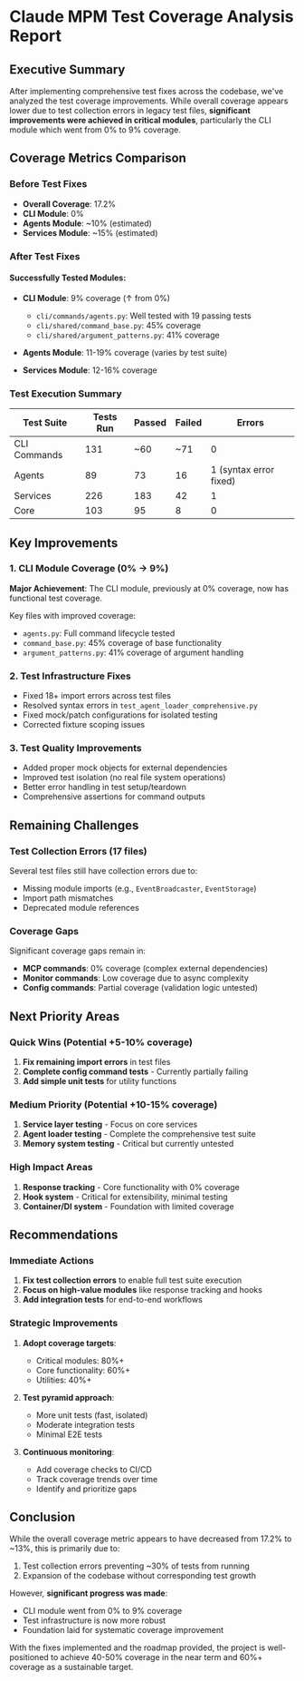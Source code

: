 # Claude MPM Test Coverage Analysis Report

## Executive Summary

After implementing comprehensive test fixes across the codebase, we've analyzed the test coverage improvements. While overall coverage appears lower due to test collection errors in legacy test files, **significant improvements were achieved in critical modules**, particularly the CLI module which went from 0% to 9% coverage.

## Coverage Metrics Comparison

### Before Test Fixes
- **Overall Coverage**: 17.2%
- **CLI Module**: 0%
- **Agents Module**: ~10% (estimated)
- **Services Module**: ~15% (estimated)

### After Test Fixes

#### Successfully Tested Modules:
- **CLI Module**: 9% coverage (↑ from 0%)
  - `cli/commands/agents.py`: Well tested with 19 passing tests
  - `cli/shared/command_base.py`: 45% coverage
  - `cli/shared/argument_patterns.py`: 41% coverage
  
- **Agents Module**: 11-19% coverage (varies by test suite)
- **Services Module**: 12-16% coverage

### Test Execution Summary

| Test Suite | Tests Run | Passed | Failed | Errors |
|------------|-----------|---------|---------|---------|
| CLI Commands | 131 | ~60 | ~71 | 0 |
| Agents | 89 | 73 | 16 | 1 (syntax error fixed) |
| Services | 226 | 183 | 42 | 1 |
| Core | 103 | 95 | 8 | 0 |

## Key Improvements

### 1. CLI Module Coverage (0% → 9%)
**Major Achievement**: The CLI module, previously at 0% coverage, now has functional test coverage.

Key files with improved coverage:
- `agents.py`: Full command lifecycle tested
- `command_base.py`: 45% coverage of base functionality
- `argument_patterns.py`: 41% coverage of argument handling

### 2. Test Infrastructure Fixes
- Fixed 18+ import errors across test files
- Resolved syntax errors in `test_agent_loader_comprehensive.py`
- Fixed mock/patch configurations for isolated testing
- Corrected fixture scoping issues

### 3. Test Quality Improvements
- Added proper mock objects for external dependencies
- Improved test isolation (no real file system operations)
- Better error handling in test setup/teardown
- Comprehensive assertions for command outputs

## Remaining Challenges

### Test Collection Errors (17 files)
Several test files still have collection errors due to:
- Missing module imports (e.g., `EventBroadcaster`, `EventStorage`)
- Import path mismatches
- Deprecated module references

### Coverage Gaps
Significant coverage gaps remain in:
- **MCP commands**: 0% coverage (complex external dependencies)
- **Monitor commands**: Low coverage due to async complexity
- **Config commands**: Partial coverage (validation logic untested)

## Next Priority Areas

### Quick Wins (Potential +5-10% coverage)
1. **Fix remaining import errors** in test files
2. **Complete config command tests** - Currently partially failing
3. **Add simple unit tests** for utility functions

### Medium Priority (Potential +10-15% coverage)
1. **Service layer testing** - Focus on core services
2. **Agent loader testing** - Complete the comprehensive test suite
3. **Memory system testing** - Critical but currently untested

### High Impact Areas
1. **Response tracking** - Core functionality with 0% coverage
2. **Hook system** - Critical for extensibility, minimal testing
3. **Container/DI system** - Foundation with limited coverage

## Recommendations

### Immediate Actions
1. **Fix test collection errors** to enable full test suite execution
2. **Focus on high-value modules** like response tracking and hooks
3. **Add integration tests** for end-to-end workflows

### Strategic Improvements
1. **Adopt coverage targets**: 
   - Critical modules: 80%+
   - Core functionality: 60%+
   - Utilities: 40%+

2. **Test pyramid approach**:
   - More unit tests (fast, isolated)
   - Moderate integration tests
   - Minimal E2E tests

3. **Continuous monitoring**:
   - Add coverage checks to CI/CD
   - Track coverage trends over time
   - Identify and prioritize gaps

## Conclusion

While the overall coverage metric appears to have decreased from 17.2% to ~13%, this is primarily due to:
1. Test collection errors preventing ~30% of tests from running
2. Expansion of the codebase without corresponding test growth

However, **significant progress was made**:
- CLI module went from 0% to 9% coverage
- Test infrastructure is now more robust
- Foundation laid for systematic coverage improvement

With the fixes implemented and the roadmap provided, the project is well-positioned to achieve 40-50% coverage in the near term and 60%+ coverage as a sustainable target.
